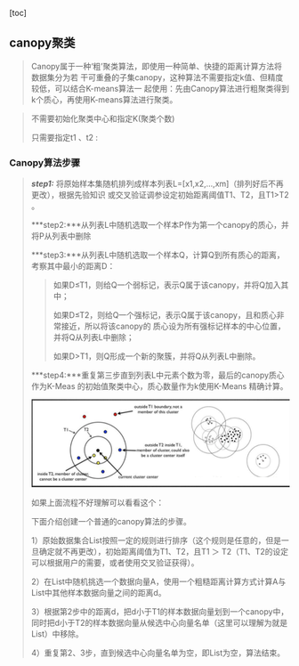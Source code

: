[toc]

## canopy聚类

> Canopy属于一种‘粗’聚类算法，即使用一种简单、快捷的距离计算方法将数据集分为若 干可重叠的子集canopy，这种算法不需要指定k值、但精度较低，可以结合K-means算法一 起使用：先由Canopy算法进行粗聚类得到k个质心，再使用K-means算法进行聚类。



> 不需要初始化聚类中心和指定K(聚类个数)
>
> 只需要指定t1 、t2  : 

### Canopy算法步骤

> ***step1:*** 将原始样本集随机排列成样本列表L=[x1,x2,...,xm]（排列好后不再更改），根据先验知识 或交叉验证调参设定初始距离阈值T1、T2，且T1>T2 。
>
> ***step2:***从列表L中随机选取一个样本P作为第一个canopy的质心，并将P从列表中删除
>
> ***step3:***从列表L中随机选取一个样本Q，计算Q到所有质心的距离，考察其中最小的距离D：
>
> > 如果D≤T1，则给Q一个弱标记，表示Q属于该canopy，并将Q加入其中； 
> >
> > 如果D≤T2，则给Q一个强标记，表示Q属于该canopy，且和质心非常接近，所以将该canopy的 质心设为所有强标记样本的中心位置，并将Q从列表L中删除； 
> >
> > 如果D>T1，则Q形成一个新的聚簇，并将Q从列表L中删除。
>
> ***step4:***重复第三步直到列表L中元素个数为零，最后的canopy质心作为K-Meas 的初始值聚类中心，质心数量作为k使用K-Means 精确计算。
>
> ![image-20200826145110594](Week03-01Canopy+%E8%81%9A%E7%B1%BB%E5%9B%9E%E5%BD%92.assets/image-20200826145110594.png)
>
> 如果上面流程不好理解可以看看这个：
>
>   下面介绍创建一个普通的canopy算法的步骤。
>
> 
> 1）原始数据集合List按照一定的规则进行排序（这个规则是任意的，但是一旦确定就不再更改），初始距离阈值为T1、T2，且T1 ＞ T2（T1、T2的设定可以根据用户的需要，或者使用交叉验证获得）。
>
> 
> 2）在List中随机挑选一个数据向量A，使用一个粗糙距离计算方式计算A与List中其他样本数据向量之间的距离d。
>
> 
> 3）根据第2步中的距离d，把d小于T1的样本数据向量划到一个canopy中，同时把d小于T2的样本数据向量从候选中心向量名单（这里可以理解为就是List）中移除。
>
>
> 4）重复第2、3步，直到候选中心向量名单为空，即List为空，算法结束。